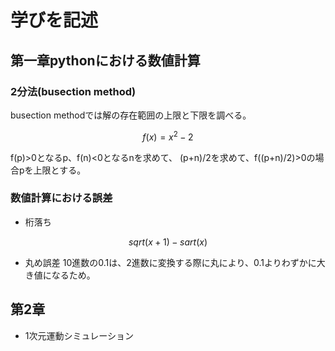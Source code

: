 # 学びを記述
## 第一章pythonにおける数値計算
### 2分法(busection method)
busection methodでは解の存在範囲の上限と下限を調べる。
```math
  f(x)=x^2-2
```
f(p)>0となるp、f(n)<0となるnを求めて、
(p+n)/2を求めて、f((p+n)/2)>0の場合pを上限とする。

### 数値計算における誤差
- 桁落ち
```math
sqrt(x+1) - sart(x)
```
- 丸め誤差
10進数の0.1は、2進数に変換する際に丸により、0.1よりわずかに大き値になるため。

## 第2章
- 1次元運動シミュレーション